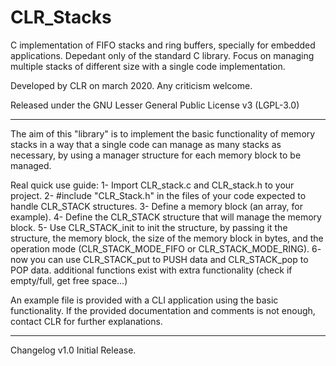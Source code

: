 # CLR_Stacks
C implementation of FIFO stacks and ring buffers, specially for embedded applications. 
Depedant only of the standard C library. 
Focus on managing multiple stacks of different size with a single code implementation.

Developed by CLR on march 2020. Any criticism welcome.

Released under the GNU Lesser General Public License v3 (LGPL-3.0)

-----------------------------------------------------------------------

The aim of this "library" is to implement the basic functionality of memory stacks in a way that a single code can manage as many stacks as necessary, by using a manager structure for each memory block to be managed.

Real quick use guide:
  1- Import CLR_stack.c and CLR_stack.h to your project.
  2- #include "CLR_Stack.h" in the files of your code expected to handle CLR_STACK structures.
  3- Define a memory block (an array, for example).
  4- Define the CLR_STACK structure that will manage the memory block.
  5- Use CLR_STACK_init to init the structure, by passing it the structure, the memory block, the size of the memory block in bytes, and the operation mode     (CLR_STACK_MODE_FIFO or CLR_STACK_MODE_RING).
  6- now you can use CLR_STACK_put to PUSH data and CLR_STACK_pop to POP data. additional functions exist with extra functionality (check if empty/full, get free space...)
  
An example file is provided with a CLI application using the basic functionality. If the provided documentation and comments is not enough, contact CLR for further explanations.

-----------------------------------------------------------------------

Changelog
v1.0 Initial Release.
